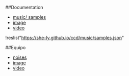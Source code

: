 ##Documentation

+ [music/ samples](music/README.md)
+ [image](image/README.md)
+ [video](video/README.md)
  
!reslist"https://she-ly.github.io/ccd/music/samples.json"

##Equipo
+ [noises](404NotFound/README.md)
+ [image](404NotFound/image/README.md)
+ [video](404NotFound/video/README.md)


